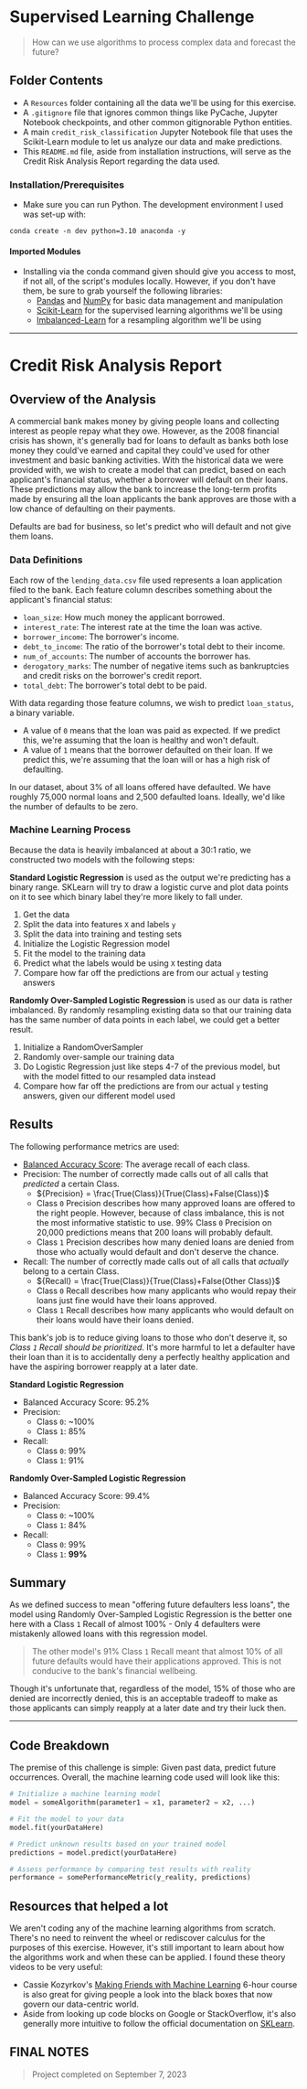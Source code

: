 # Supervised Learning Challenge
> How can we use algorithms to process complex data and forecast the future?

## Folder Contents
- A `Resources` folder containing all the data we'll be using for this exercise.
- A `.gitignore` file that ignores common things like PyCache, Jupyter Notebook checkpoints, and other common gitignorable Python entities. 
- A main `credit_risk_classification` Jupyter Notebook file that uses the Scikit-Learn module to let us analyze our data and make predictions.
- This `README.md` file, aside from installation instructions, will serve as the Credit Risk Analysis Report regarding the data used.

### Installation/Prerequisites
- Make sure you can run Python. The development environment I used was set-up with:
```
conda create -n dev python=3.10 anaconda -y
```

#### Imported Modules
- Installing via the conda command given should give you access to most, if not all, of the script's modules locally. However, if you don't have them, be sure to grab yourself the following libraries:
  - [Pandas](https://pandas.pydata.org/docs/getting_started/install.html) and [NumPy](https://numpy.org/install/) for basic data management and manipulation
  - [Scikit-Learn](https://scikit-learn.org/stable/install.html) for the supervised learning algorithms we'll be using
  - [Imbalanced-Learn](https://imbalanced-learn.org/stable/install.html#getting-started) for a resampling algorithm we'll be using

---

# Credit Risk Analysis Report

## Overview of the Analysis

A commercial bank makes money by giving people loans and collecting interest as people repay what they owe. However, as the 2008 financial crisis has shown, it's generally bad for loans to default as banks both lose money they could've earned and capital they could've used for other investment and basic banking activities. With the historical data we were provided with, we wish to create a model that can predict, based on each applicant's financial status, whether a borrower will default on their loans. These predictions may allow the bank to increase the long-term profits made by ensuring all the loan applicants the bank approves are those with a low chance of defaulting on their payments.

Defaults are bad for business, so let's predict who will default and not give them loans.

### Data Definitions

Each row of the `lending_data.csv` file used represents a loan application filed to the bank. Each feature column describes something about the applicant's financial status:
- `loan_size`: How much money the applicant borrowed.
- `interest_rate`: The interest rate at the time the loan was active.
- `borrower_income`: The borrower's income.
- `debt_to_income`: The ratio of the borrower's total debt to their income.
- `num_of_accounts`: The number of accounts the borrower has.
- `derogatory_marks`: The number of negative items such as bankruptcies and credit risks on the borrower's credit report.
- `total_debt`: The borrower's total debt to be paid.

With data regarding those feature columns, we wish to predict `loan_status`, a binary variable.
- A value of `0` means that the loan was paid as expected. If we predict this, we're assuming that the loan is healthy and won't default.
- A value of `1` means that the borrower defaulted on their loan. If we predict this, we're assuming that the loan will or has a high risk of defaulting.

In our dataset, about 3% of all loans offered have defaulted. We have roughly 75,000 normal loans and 2,500 defaulted loans. Ideally, we'd like the number of defaults to be zero.

### Machine Learning Process

Because the data is heavily imbalanced at about a 30:1 ratio, we constructed two models with the following steps:

**Standard Logistic Regression** is used as the output we're predicting has a binary range. SKLearn will try to draw a logistic curve and plot data points on it to see which binary label they're more likely to fall under.
1. Get the data
2. Split the data into features `X` and labels `y`
3. Split the data into training and testing sets
4. Initialize the Logistic Regression model
5. Fit the model to the training data
6. Predict what the labels would be using `X` testing data
7. Compare how far off the predictions are from our actual `y` testing answers

**Randomly Over-Sampled Logistic Regression** is used as our data is rather imbalanced. By randomly resampling existing data so that our training data has the same number of data points in each label, we could get a better result.
1. Initialize a RandomOverSampler
2. Randomly over-sample our training data
3. Do Logistic Regression just like steps 4-7 of the previous model, but with the model fitted to our resampled data instead
4. Compare how far off the predictions are from our actual `y` testing answers, given our different model used

## Results

The following performance metrics are used:
- [Balanced Accuracy Score](https://scikit-learn.org/stable/modules/generated/sklearn.metrics.balanced_accuracy_score.html): The average recall of each class.
- Precision: The number of correctly made calls out of all calls that *predicted* a certain Class.
  - ${Precision} = \frac{True(Class)}{True(Class)+False(Class)}$
  - Class `0` Precision describes how many approved loans are offered to the right people. However, because of class imbalance, this is not the most informative statistic to use. 99% Class `0` Precision on 20,000 predictions means that 200 loans will probably default.
  - Class `1` Precision describes how many denied loans are denied from those who actually would default and don't deserve the chance.
- Recall: The number of correctly made calls out of all calls that *actually* belong to a certain Class.
  - ${Recall} = \frac{True(Class)}{True(Class)+False(Other Class)}$
  - Class `0` Recall describes how many applicants who would repay their loans just fine would have their loans approved.
  - Class `1` Recall describes how many applicants who would default on their loans would have their loans denied.
 
This bank's job is to reduce giving loans to those who don't deserve it, so *Class `1` Recall should be prioritized*. It's more harmful to let a defaulter have their loan than it is to accidentally deny a perfectly healthy application and have the aspiring borrower reapply at a later date.
 
**Standard Logistic Regression**
  - Balanced Accuracy Score: 95.2%
  - Precision:
    - Class `0`: ~100%
    - Class `1`: 85%
  - Recall:
    - Class `0`: 99%
    - Class `1`: 91%

**Randomly Over-Sampled Logistic Regression**
  - Balanced Accuracy Score: 99.4%
  - Precision:
    - Class `0`: ~100%
    - Class `1`: 84%
  - Recall:
    - Class `0`: 99%
    - Class `1`: **99%**

## Summary

As we defined success to mean "offering future defaulters less loans", the model using Randomly Over-Sampled Logistic Regression is the better one here with a Class `1` Recall of almost 100% - Only 4 defaulters were mistakenly allowed loans with this regression model. 
> The other model's 91% Class `1` Recall meant that almost 10% of all future defaults would have their applications approved. This is not conducive to the bank's financial wellbeing.

Though it's unfortunate that, regardless of the model, 15% of those who are denied are incorrectly denied, this is an acceptable tradeoff to make as those applicants can simply reapply at a later date and try their luck then.

---
## Code Breakdown
The premise of this challenge is simple: Given past data, predict future occurrences. Overall, the machine learning code used will look like this:
```python
# Initialize a machine learning model
model = someAlgorithm(parameter1 = x1, parameter2 = x2, ...)

# Fit the model to your data
model.fit(yourDataHere)

# Predict unknown results based on your trained model
predictions = model.predict(yourDataHere)

# Assess performance by comparing test results with reality
performance = somePerformanceMetric(y_reality, predictions)
```

## Resources that helped a lot
We aren't coding any of the machine learning algorithms from scratch. There's no need to reinvent the wheel or rediscover calculus for the purposes of this exercise. However, it's still important to learn about how the algorithms work and when these can be applied. I found these theory videos to be very useful:
- Cassie Kozyrkov's [Making Friends with Machine Learning](https://www.youtube.com/watch?v=1vkb7BCMQd0) 6-hour course is also great for giving people a look into the black boxes that now govern our data-centric world.
- Aside from looking up code blocks on Google or StackOverflow, it's also generally more intuitive to follow the official documentation on [SKLearn](https://scikit-learn.org/stable/user_guide.html#user-guide).

## FINAL NOTES
> Project completed on September 7, 2023
